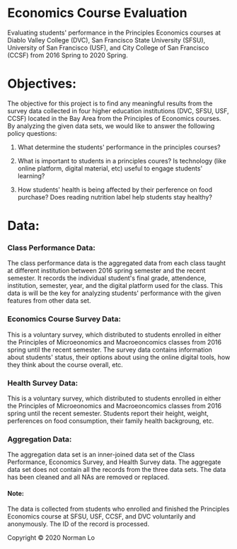 # Economics Course Evaluation
Evaluating students' performance in the Principles Economics courses at Diablo Valley College (DVC), San Francisco State University (SFSU), University of San Francisco (USF), and City College of San Francisco (CCSF) from 2016 Spring to 2020 Spring.

# Objectives:
The objective for this project is to find any meaningful results from the survey data collected in four higher education institutions (DVC, SFSU, USF, CCSF) located in the Bay Area from the Principles of Economics courses.  By analyzing the given data sets, we would like to answer the following policy questions:

1. What determine the students' performance in the principles courses?

2. What is important to students in a principles coures?  Is technology (like online platform, digital material, etc) useful to engage students' learning?

3. How students' health is being affected by their perference on food purchase?  Does reading nutrition label help students stay healthy?

# Data: 
### Class Performance Data: 
The class performance data is the aggregated data from each class taught at different institution between 2016 spring semester and the recent semester.  It records the individual student's final grade, attendence, institution, semester, year, and the digital platform used for the class. This data is will be the key for analyzing students' performance with the given features from other data set.

### Economics Course Survey Data:
This is a voluntary survey, which distributed to students enrolled in either the Principles of Microeonomics and Macroeoncomics classes from 2016 spring until the recent semester.  The survey data contains information about students' status, their options about using the online digital tools, how they think about the course overall, etc.

### Health Survey Data:
This is a voluntary survey, which distributed to students enrolled in either the Principles of Microeonomics and Macroeoncomics classes from 2016 spring until the recent semester.  Students report their height, weight, perferences on food consumption, their family health backgroung, etc.

### Aggregation Data:
The aggregation data set is an inner-joined data set of the Class Performance, Economics Survey, and Health Survey data. The aggregate data set does not contain all the records from the three data sets. The data has been cleaned and all NAs are removed or replaced.

#### Note:
The data is collected from students who enrolled and finished the Principles Economics course at SFSU, USF, CCSF, and DVC voluntarily and anonymously. The ID of the record is processed.

Copyright © 2020 Norman Lo
